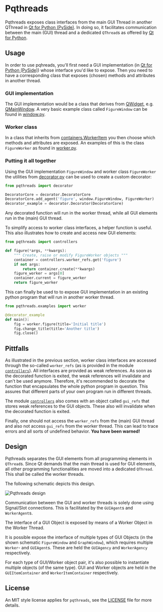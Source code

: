# Pqthreads

Pqthreads exposes class interfaces from the main GUI Thread in another
QThread in [Qt for Python (PySide)](https://wiki.qt.io/Qt_for_Python). In doing so, it facilitates communication between the
main (GUI) thread and a dedicated `QThread`s as offered by [Qt for Python](https://wiki.qt.io/Qt_for_Python).


## Usage

In order to use pqhreads, you'll first need a GUI implementation (in [Qt for
Python (PySide)](https://wiki.qt.io/Qt_for_Python)) whose interface you'd like
to expose. Then you need to have a corresponding class that exposes (chosen)
methods and attributes in another thread.

### GUI implementation

The GUI implementation would be a class that derives from
[QWidget](https://doc.qt.io/qtforpython-5/PySide2/QtWidgets/QWidget.html), e.g.
[QMainWindow](https://doc.qt.io/qtforpython-5/PySide2/QtWidgets/QMainWindow.html).
A very basic example class called `FigureWindow` can be found in
[window.py](pqthreads/examples/window.py#L11).

### Worker class

In a class that inherits from
[containers.WorkerItem](pqthreads/containers.py#L19) you then choose which
methods and attributes are exposed. An examples of this is the class
`FigureWorker` as found in [worker.py](pqthreads/examples/worker.py#L14).

### Putting it all together

Using the GUI implementation `FigureWindow` and worker class `FigureWorker` the
utilities from [decorator.py](pqthreads/decorator.py) can be used to create a
custom decorator:

```python
from pqthreads import decorator

DecoratorCore = decorator.DecoratorCore
DecoratorCore.add_agent('figure', window.FigureWindow, FigureWorker)
decorator_example = decorator.Decorator(DecoratorCore)
``` 

Any decorated function will run in the worker thread, while all GUI elements run
in the (main) GUI thread.

To simplify access to worker class interfaces, a helper function is useful. This
also illustrates how to create and access new GUI elements:

```python
from pqthreads import controllers

def figure(*args, **kwargs):
    """ Create, raise or modify FigureWorker objects """
    container = controllers.worker_refs.get('figure')
    if not args:
        return container.create(**kwargs)
    figure_worker = args[0]
    container.current = figure_worker
    return figure_worker
```

This can finally be used to to expose GUI implementation in an existing python
program that will run in another worker thread.

```python
from pqthreads.examples import worker

@decorator_example
def main():
    fig = worker.figure(title='Initial title')
    fig.change_title(title='Another title')
    fig.close()
```

## Pittfalls

As illustrated in the previous section, worker class interfaces are accessed
through the so-called `worker_refs` (as is provided in the module
[`controllers`](pqthreads/controllers.py)). All interfaces are provided as weak
references. As soon as the decorated function is exited, the weak references
will invalidate and can't be used anymore. Therefore, it's recommended to
decorate the function that encapsulates the whole python program in question.
This assures that different parts of your own program run in different threads.

The module [`controllers`](pqthreads/controllers.py) also comes with an object
called `gui_refs` that stores weak references to the GUI objects. These also
will invalidate when the decorated function is exited.

Finally, one should not access the `worker_refs` from the (main) GUI thread and also not access `gui_refs` from the worker thread. This can lead to trace errors and all sorts of undefined behavior. **You have been warned!**

## Design

Pqthreads separates the GUI elements from all programming elements in
`QThread`s. Since Qt demands that the main thread is used for GUI elements, all
other programming functionalities are moved into a dedicated `QThread`. This
shall be called the worker threads.

The following schematic depicts this design.

![Pqthreads design](https://github.com/swvanbuuren/pqthreads/raw/master/doc/design.svg)

Communication between the GUI and worker threads is solely done using
Signal/Slot connections. This is facilitated by the `GUIAgent`s and
`WorkerAgent`s.

The interface of a GUI Object is exposed by means of a Worker Object in the
Worker Thread.

It is possible expose the interface of multiple types of GUI Objects (in the
shown schematic `FigureWindow` and `GraphWindow`), which requires multiple
`Worker`- and `GUIAgent`s. These are held the `GUIAgency` and `WorkerAgency`
respectively.

For each type of GUI/Worker object pair, it's also possible to instantiate
multiple objects (of the same type). GUI and Worker objects are held in the
`GUIItemContainer` and `WorkerItemContainer` respectively.

## License

An MIT style license applies for `pqthreads`, see the [LICENSE](LICENSE)
file for more details.
